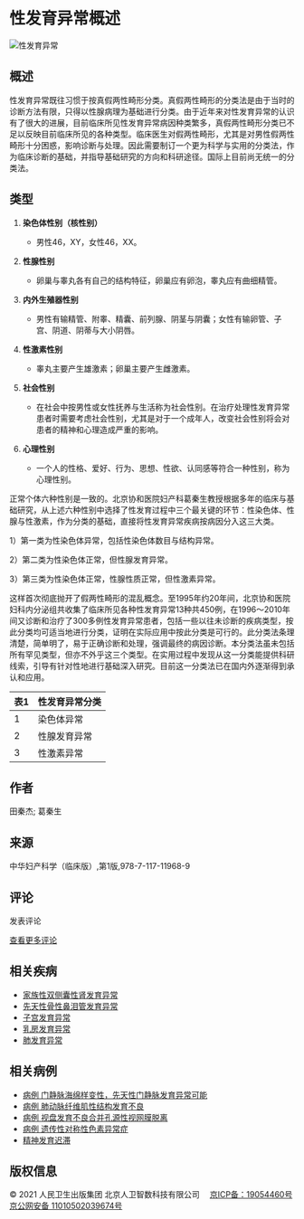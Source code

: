 # 性发育异常概述

![性发育异常](https://cdn.pmphai.com/resource/file/59259774792192001650527936296/b50863b2aacd47f59cadcfd79e30bb1a.jpg)

## 概述

性发育异常既往习惯于按真假两性畸形分类。真假两性畸形的分类法是由于当时的诊断方法有限，只得以性腺病理为基础进行分类。由于近年来对性发育异常的认识有了很大的进展，目前临床所见性发育异常病因种类繁多，真假两性畸形分类已不足以反映目前临床所见的各种类型。临床医生对假两性畸形，尤其是对男性假两性畸形十分困惑，影响诊断与处理。因此需要制订一个更为科学与实用的分类法，作为临床诊断的基础，并指导基础研究的方向和科研途径。国际上目前尚无统一的分类法。

## 类型

1. **染色体性别（核性别）**
   - 男性46，XY，女性46，XX。
   
2. **性腺性别**
   - 卵巢与睾丸各有自己的结构特征，卵巢应有卵泡，睾丸应有曲细精管。
   
3. **内外生殖器性别**
   - 男性有输精管、附睾、精囊、前列腺、阴茎与阴囊；女性有输卵管、子宫、阴道、阴蒂与大小阴唇。
   
4. **性激素性别**
   - 睾丸主要产生雄激素；卵巢主要产生雌激素。
   
5. **社会性别**
   - 在社会中按男性或女性抚养与生活称为社会性别。在治疗处理性发育异常患者时需要考虑社会性别，尤其是对于一个成年人，改变社会性别将会对患者的精神和心理造成严重的影响。
   
6. **心理性别**
   - 一个人的性格、爱好、行为、思想、性欲、认同感等符合一种性别，称为心理性别。

正常个体六种性别是一致的。北京协和医院妇产科葛秦生教授根据多年的临床与基础研究，从上述六种性别中选择了性发育过程中三个最关键的环节：性染色体、性腺与性激素，作为分类的基础，直接将性发育异常疾病按病因分入这三大类。

1）第一类为性染色体异常，包括性染色体数目与结构异常。

2）第二类为性染色体正常，但性腺发育异常。

3）第三类为性染色体正常，性腺性质正常，但性激素异常。

这样首次彻底抛开了假两性畸形的混乱概念。至1995年约20年间，北京协和医院妇科内分泌组共收集了临床所见各种性发育异常13种共450例，在1996～2010年间又诊断和治疗了300多例性发育异常患者，包括一些以往未诊断的疾病类型，按此分类均可适当地进行分类，证明在实际应用中按此分类是可行的。此分类法条理清楚，简单明了，易于正确诊断和处理，强调最终的病因诊断。本分类法虽未包括所有罕见类型，但亦不外乎这三个类型。在实用过程中发现从这一分类能提供科研线索，引导有针对性地进行基础深入研究。目前这一分类法已在国内外逐渐得到承认和应用。

| 表1 | 性发育异常分类 |
|------|----------------|
| 1    | 染色体异常    |
| 2    | 性腺发育异常  |
| 3    | 性激素异常    |

## 作者

田秦杰; 葛秦生

## 来源

中华妇产科学（临床版）,第1版,978-7-117-11968-9

## 评论

发表评论

[查看更多评论](javascript:moreComment();)

## 相关疾病

- [家族性双侧囊性肾发育异常](https://www.example.com)
- [先天性骨性鼻泪管发育异常](https://www.example.com)
- [子宫发育异常](https://www.example.com)
- [乳房发育异常](https://www.example.com)
- [肺发育异常](https://www.example.com)

## 相关病例

- [病例 门静脉海绵样变性，先天性门静脉发育异常可能](https://www.example.com)
- [病例 肺动脉纤维肌性结构发育不良](https://www.example.com)
- [病例 视盘发育不良合并孔源性视网膜脱离](https://www.example.com)
- [病例 遗传性对称性色素异常症](https://www.example.com)
- [精神发育迟滞](https://www.example.com)

## 版权信息

© 2021 人民卫生出版集团 北京人卫智数科技有限公司 　[京ICP备：19054460号](https://beian.miit.gov.cn/) [京公网安备 11010502039674号](http://www.beian.gov.cn/portal/registerSystemInfo?recordcode=11010502039674)
<!-- tcd_original_link https://ccdas.pmphai.com/appdisease/toPcDetail?sessionId=&knowledgeLibPrefix=disease&id=14348 -->
